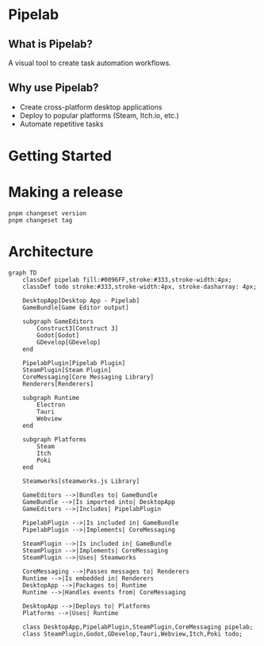 # Pipelab

## What is Pipelab?

A visual tool to create task automation workflows.

## Why use Pipelab?

- Create cross-platform desktop applications
- Deploy to popular platforms (Steam, Itch.io, etc.)
- Automate repetitive tasks

# Getting Started

# Making a release
```
pnpm changeset version
pnpm changeset tag
```

# Architecture
```mermaid
graph TD
    classDef pipelab fill:#0096FF,stroke:#333,stroke-width:4px;
    classDef todo stroke:#333,stroke-width:4px, stroke-dasharray: 4px;

    DesktopApp[Desktop App - Pipelab]
    GameBundle[Game Editor output]

    subgraph GameEditors
        Construct3[Construct 3]
        Godot[Godot]
        GDevelop[GDevelop]
    end

    PipelabPlugin[Pipelab Plugin]
    SteamPlugin[Steam Plugin]
    CoreMessaging[Core Messaging Library]
    Renderers[Renderers]

    subgraph Runtime
        Electron
        Tauri
        Webview
    end

    subgraph Platforms
        Steam
        Itch
        Poki
    end

    Steamworks[steamworks.js Library]

    GameEditors -->|Bundles to| GameBundle
    GameBundle -->|Is imported into| DesktopApp
    GameEditors -->|Includes| PipelabPlugin

    PipelabPlugin -->|Is included in| GameBundle
    PipelabPlugin -->|Implements| CoreMessaging

    SteamPlugin -->|Is included in| GameBundle
    SteamPlugin -->|Implements| CoreMessaging
    SteamPlugin -->|Uses| Steamworks

    CoreMessaging -->|Passes messages to| Renderers
    Runtime -->|Is embedded in| Renderers
    DesktopApp -->|Packages to| Runtime
    Runtime -->|Handles events from| CoreMessaging

    DesktopApp -->|Deploys to| Platforms
    Platforms -->|Uses| Runtime

    class DesktopApp,PipelabPlugin,SteamPlugin,CoreMessaging pipelab;
    class SteamPlugin,Godot,GDevelop,Tauri,Webview,Itch,Poki todo;
```
